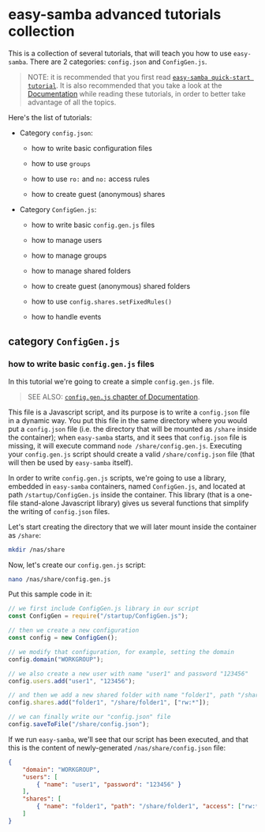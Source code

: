 
# easy-samba advanced tutorials collection
This is a collection of several tutorials, that will teach you how to use `easy-samba`. There are 2 categories: `config.json` and `ConfigGen.js`.

> NOTE: it is recommended that you first read [`easy-samba quick-start tutorial`](https://github.com/adevur/docker-easy-samba/blob/master/docs/TUTORIAL.md). It is also recommended that you take a look at the [Documentation](https://github.com/adevur/docker-easy-samba/blob/master/docs/DOCUMENTATION.md) while reading these tutorials, in order to better take advantage of all the topics.

Here's the list of tutorials:

- Category `config.json`:

  - how to write basic configuration files

  - how to use `groups`

  - how to use `ro:` and `no:` access rules

  - how to create guest (anonymous) shares

- Category `ConfigGen.js`:

  - how to write basic `config.gen.js` files

  - how to manage users

  - how to manage groups

  - how to manage shared folders

  - how to create guest (anonymous) shared folders

  - how to use `config.shares.setFixedRules()`

  - how to handle events

## category `ConfigGen.js`

### how to write basic `config.gen.js` files
In this tutorial we're going to create a simple `config.gen.js` file. 

> SEE ALSO: [`config.gen.js` chapter of Documentation](https://github.com/adevur/docker-easy-samba/blob/master/docs/DOCUMENTATION.md#configgenjs).

This file is a Javascript script, and its purpose is to write a `config.json` file in a dynamic way. You put this file in the same directory where you would put a `config.json` file (i.e. the directory that will be mounted as `/share` inside the container); when `easy-samba` starts, and it sees that `config.json` file is missing, it will execute command `node /share/config.gen.js`. Executing your `config.gen.js` script should create a valid `/share/config.json` file (that will then be used by `easy-samba` itself).

In order to write `config.gen.js` scripts, we're going to use a library, embedded in `easy-samba` containers, named `ConfigGen.js`, and located at path `/startup/ConfigGen.js` inside the container. This library (that is a one-file stand-alone Javascript library) gives us several functions that simplify the writing of `config.json` files.

Let's start creating the directory that we will later mount inside the container as `/share`:
```sh
mkdir /nas/share
```

Now, let's create our `config.gen.js` script:
```sh
nano /nas/share/config.gen.js
```

Put this sample code in it:
```js
// we first include ConfigGen.js library in our script
const ConfigGen = require("/startup/ConfigGen.js");

// then we create a new configuration
const config = new ConfigGen();

// we modify that configuration, for example, setting the domain
config.domain("WORKGROUP");

// we also create a new user with name "user1" and password "123456"
config.users.add("user1", "123456");

// and then we add a new shared folder with name "folder1", path "/share/folder1" and that is writable and readable by every user
config.shares.add("folder1", "/share/folder1", ["rw:*"]);

// we can finally write our "config.json" file
config.saveToFile("/share/config.json");
```

If we run `easy-samba`, we'll see that our script has been executed, and that this is the content of newly-generated `/nas/share/config.json` file:
```json
{
    "domain": "WORKGROUP",
    "users": [
        { "name": "user1", "password": "123456" }
    ],
    "shares": [
        { "name": "folder1", "path": "/share/folder1", "access": ["rw:*"] }
    ]
}
```




